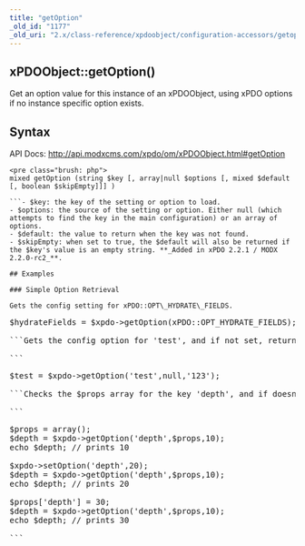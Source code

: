 ```yaml
---
title: "getOption"
_old_id: "1177"
_old_uri: "2.x/class-reference/xpdoobject/configuration-accessors/getoption"
---
```


## xPDOObject::getOption()

Get an option value for this instance of an xPDOObject, using xPDO options if no instance specific option exists.

## Syntax

API Docs: <http://api.modxcms.com/xpdo/om/xPDOObject.html#getOption>

```
<pre class="brush: php">
mixed getOption (string $key [, array|null $options [, mixed $default [, boolean $skipEmpty]]] )

```- $key: the key of the setting or option to load.
- $options: the source of the setting or option. Either null (which attempts to find the key in the main configuration) or an array of options.
- $default: the value to return when the key was not found.
- $skipEmpty: when set to true, the $default will also be returned if the $key's value is an empty string. **_Added in xPDO 2.2.1 / MODX 2.2.0-rc2_**.

## Examples

### Simple Option Retrieval

Gets the config setting for xPDO::OPT\_HYDRATE\_FIELDS.

```
<pre class="brush: php">
$hydrateFields = $xpdo->getOption(xPDO::OPT_HYDRATE_FIELDS);

```Gets the config option for 'test', and if not set, returns '123'.

```
<pre class="brush: php">
$test = $xpdo->getOption('test',null,'123');

```Checks the $props array for the key 'depth', and if doesn't exist, then checks $xpdo->config, and if still doesn't exist, then sets to 10.

```
<pre class="brush: php">
$props = array();
$depth = $xpdo->getOption('depth',$props,10);
echo $depth; // prints 10

$xpdo->setOption('depth',20);
$depth = $xpdo->getOption('depth',$props,10);
echo $depth; // prints 20

$props['depth'] = 30;
$depth = $xpdo->getOption('depth',$props,10);
echo $depth; // prints 30

```